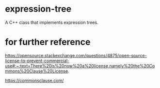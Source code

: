 # expression-tree
A C++ class that implements expression trees.


# for further reference
https://opensource.stackexchange.com/questions/4875/open-source-license-to-prevent-commercial-use#:~:text=There%20is%20now%20a%20license,namely%20the%20Commons%20Clause%20License.

https://commonsclause.com/
